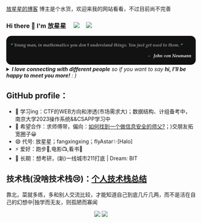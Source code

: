 [放星星的博客](https://flyastar.top/) 博主是个水货，欢迎来我的网站看看，不过目前尚不完善

<!-- 打招呼 访问次数 社交媒体账号 -->
### Hi there 👋  I'm 放星星  &emsp;<a href="https://blog.csdn.net/m0_60633517" target="_blank" alt="CSDN" title="CSDN"><img src="https://img.icons8.com/material/48/000000/csdn.png" width="30px"/></a>&emsp;<a href="https://space.bilibili.com/393236497" target="_blank" alt="Bilibili" title="Bilibili"><img src="https://user-images.githubusercontent.com/29084184/166415345-91925d37-c66f-448f-8d75-c8355fe0b692.png" width="30px"/></a>


<!--  数学你不是理解了它，只是习惯了它-->
<img src="./assets/von.png">
 <!-- 友好的展开 -->
<details><summary><em><b>I love connecting with different people</b> so if you want to say <b>hi, I'll be happy to meet you more!</b> : )</em></summary>
• 本有机会去开飞机✈️，maybe差10多分，本科一般，但相比发挥失常/复读等等还是幸运的
<br>• 不惜喧闹，不擅长罢
 <br>• 对CS感兴趣，但是自制力不行
</details>  


 <!-- 个人介绍 -->


<h2>GitHub profile：</h2>

- 🌱 学习ing：CTF的WEB方向和渗透(市场需求大)；数据结构、计组备考中，南京大学2023操作系统&&CSAPP学习中
- 👯 希望合作：求师傅带，偏向：[如何找到一个做信息安全的师父?](https://www.zhihu.com/question/473311505/answer/2010587795)；)交朋友拓宽圈子😀
- 😄 代号: 放星星；fangxingxing；flyAstar✨[Halo]
- ⚡ 爱好：跑步🏃,电影📺,看书📖
- 🔭 长期：想考研，(新)一线城市211打底 | Dream: BIT


 <!-- 技术栈 -->
## 技术栈(没啥技术栈:cry:)：[个人技术栈总结](https://flyastar.top/2023/05/14/%E4%B8%AA%E4%BA%BA%E6%8A%80%E6%9C%AF%E6%A0%88%E6%80%BB%E7%BB%93/)
靠北，菜就多练，多和别人交流比较，才能知道自己到底几斤几两，而不是活在自己的幻想中|独学而无友，则孤陋而寡闻


 <!-- Github等级||语言占比 -->
<div align="center"> <img height="137px" src="https://github-readme-stats.vercel.app/api?username=flyAstar&hide_title=true&hide_border=true&show_icons=trueline_height=21&text_color=000&icon_color=000&bg_color=0,ea6161,ffc64d,fffc4d,52fa5a&theme=tokyonight" />
<img src="https://github-readme-stats.vercel.app/api/top-langs/?username=flyAstar&hide_title=true&hide_border=true&layout=compact&langs_count=6&text_color=000&icon_color=fff&bg_color=0,52fa5a,4dfcff,c64dff&theme=radical" />
</div>


<!--
Overview参考，放在下面注释里了：
https://github.com/sun0225SUN （花哨，介绍，GitHub展板）
https://github.com/Charmve （展开栏）
https://github.com/scotch-io/All-Github-Emoji-Icons （icon）
-->

